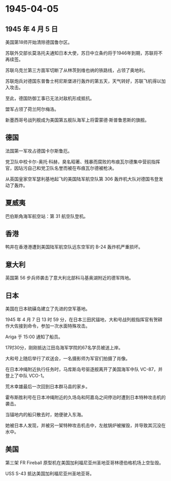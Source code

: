 # 1945-04-05

## 1945 年 4 月 5 日

美国第18师开始清除德国鲁尔区。

苏联外交部长莫洛托夫通知日本大使，苏日中立条约将于1946年到期，苏联将不再续签。

苏联乌克兰第三方面军切断了从林茨到维也纳的铁路线，占领了奥地利。

苏联炮兵对德国东普鲁士柯尼斯堡进行轰炸的第五天，天气转好，苏联飞机得以加入攻击。

至此，德国防御工事已无法对敌机形成抵抗。

盟军占领了荷兰阿尔梅洛。

新墨西哥号战列舰成为美国第五舰队海军上将雷蒙德·斯普鲁恩斯的旗舰。

## 德国

法国第一军攻占德国卡尔斯鲁厄。

党卫队中校卡尔-奥托·科赫，臭名昭著、残暴而腐败的布痕瓦尔德集中营前指挥官，因玷污自己和党卫队名誉而被在布痕瓦尔德被枪决。

从英国皇家空军瑟利基地起飞的美国陆军航空队第 306
轰炸机大队对德国韦登发动了轰炸。

## 夏威夷

巴伯斯角海军航空站：第 31 航空队登机。

## 香港

鸭井在香港港遭到美国陆军航空队远东空军的 B-24 轰炸机严重损坏。

## 意大利

英国第 56 步兵师袭击了意大利北部科马基奥湖附近的德军阵地。

## 日本

美国在日本硫磺岛建立了先进的空军基地。

1945 年 4 月 7 日 13 时 59
分，在日本三田尻锚地，大和号战列舰指挥官有贺耕作大佐接到命令，参加一次水面特殊攻击。

Ariga 于 15:00 通知了船员。

17时30分，刚刚抵达江田岛海军学院的67名学员被送上岸。

大和号上随后举行了欢送会，一名摄影师为军官们拍摄了肖像。

在日本冲绳附近执行任务时，马库斯岛号驱逐舰离开了美国海军中队
VC-87，并登上了中队 VCO-1。

荒木幸雄最后一次回到日本群马县的家乡。

霍布斯胜利号在日本冲绳附近的久场岛和阿嘉岛之间停泊时遭到日本特种攻击机的袭击。

当锚地内的船只散去时，她便驶入东海。

她被日本人发现，并被另一架特种攻击机击中，左舷锅炉被摧毁，并导致其沉没在水中。

## 美国

第三架 FR Fireball
原型机在美国加利福尼亚州圣地亚哥林德伯格机场上空坠毁。

USS S-43 抵达美国加利福尼亚州圣地亚哥。

